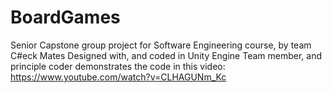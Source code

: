 # BoardGames
Senior Capstone group project for Software Engineering course, by team C#eck Mates
Designed with, and coded in Unity Engine
Team member, and principle coder demonstrates the code in this video: https://www.youtube.com/watch?v=CLHAGUNm_Kc
